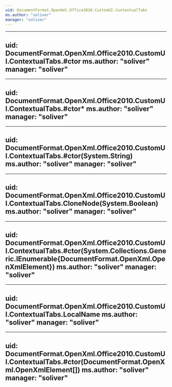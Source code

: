 ```yaml
---
uid: DocumentFormat.OpenXml.Office2010.CustomUI.ContextualTabs
ms.author: "soliver"
manager: "soliver"
---
```


---
uid: DocumentFormat.OpenXml.Office2010.CustomUI.ContextualTabs.#ctor
ms.author: "soliver"
manager: "soliver"
---

---
uid: DocumentFormat.OpenXml.Office2010.CustomUI.ContextualTabs.#ctor*
ms.author: "soliver"
manager: "soliver"
---

---
uid: DocumentFormat.OpenXml.Office2010.CustomUI.ContextualTabs.#ctor(System.String)
ms.author: "soliver"
manager: "soliver"
---

---
uid: DocumentFormat.OpenXml.Office2010.CustomUI.ContextualTabs.CloneNode(System.Boolean)
ms.author: "soliver"
manager: "soliver"
---

---
uid: DocumentFormat.OpenXml.Office2010.CustomUI.ContextualTabs.#ctor(System.Collections.Generic.IEnumerable{DocumentFormat.OpenXml.OpenXmlElement})
ms.author: "soliver"
manager: "soliver"
---

---
uid: DocumentFormat.OpenXml.Office2010.CustomUI.ContextualTabs.LocalName
ms.author: "soliver"
manager: "soliver"
---

---
uid: DocumentFormat.OpenXml.Office2010.CustomUI.ContextualTabs.#ctor(DocumentFormat.OpenXml.OpenXmlElement[])
ms.author: "soliver"
manager: "soliver"
---
